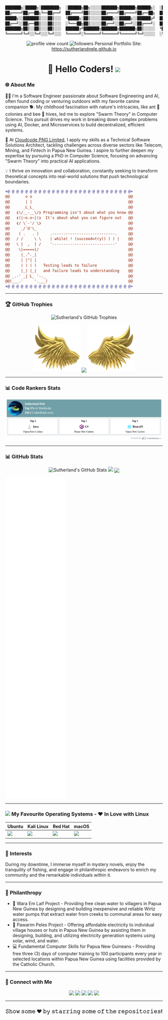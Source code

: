 ```diff

███████╗░█████╗░████████╗  ░██████╗██╗░░░░░███████╗███████╗██████╗░  ░█████╗░░█████╗░██████╗░███████╗
██╔════╝██╔══██╗╚══██╔══╝  ██╔════╝██║░░░░░██╔════╝██╔════╝██╔══██╗  ██╔══██╗██╔══██╗██╔══██╗██╔════╝
█████╗░░███████║░░░██║░░░  ╚█████╗░██║░░░░░█████╗░░█████╗░░██████╔╝  ██║░░╚═╝██║░░██║██║░░██║█████╗░░
██╔══╝░░██╔══██║░░░██║░░░  ░╚═══██╗██║░░░░░██╔══╝░░██╔══╝░░██╔═══╝░  ██║░░██╗██║░░██║██║░░██║██╔══╝░░
███████╗██║░░██║░░░██║░░░  ██████╔╝███████╗███████╗███████╗██║░░░░░  ╚█████╔╝╚█████╔╝██████╔╝███████╗
╚══════╝╚═╝░░╚═╝░░░╚═╝░░░  ╚═════╝░╚══════╝╚══════╝╚══════╝╚═╝░░░░░  ░╚════╝░░╚════╝░╚═════╝░╚══════╝
```
<p align="center">
  <img src="https://komarev.com/ghpvc/?username=sutherlandnele&style=flat-square&color=blue" alt="profile view count"/>
  <img src="https://img.shields.io/github/followers/sutherlandnele?label=Followers&style=social" alt="followers"/>
  Personal Portfolio Site: <a href="https://sutherlandnele.github.io" target="_blank">https://sutherlandnele.github.io</a>
</p>

<h1 align="center">👋 Hello Coders! <img src="https://upload.wikimedia.org/wikipedia/commons/a/af/Tux.png" width="50px"> </h1>

### 🌐 About Me

👨‍💻 I'm a Software Engineer passionate about Software Engineering and AI, often found coding or venturing outdoors with my favorite canine companion 🐕. My childhood fascination with nature's intricacies, like ant 🐜 colonies and bee 🐝 hives, led me to explore "Swarm Theory" in Computer Science. This pursuit drives my work in breaking down complex problems using AI, Docker, and Microservices to build decentralized, efficient systems.

🚀 At <a href="https://www.cloudcode.com.pg" target="_blank">Cloudcode PNG Limited</a>, I apply my skills as a Technical Software Solutions Architect, tackling challenges across diverse sectors like Telecom, Mining, and Fintech in Papua New Guinea. I aspire to further deepen my expertise by pursuing a PhD in Computer Science, focusing on advancing "Swarm Theory" into practical AI applications.

💡 I thrive on innovation and collaboration, constantly seeking to transform theoretical concepts into real-world solutions that push technological boundaries.

```diff
+@ @ @ @ @ @ @ @ @ @ @ @ @ @ @ @ @ @ @ @ @ @ @ @ @ @ @ @+
@@       o o                                           @@
@@       | |                                           @@
@@      _L_L_                                          @@
@@   ❮\/__-__\/❯ Programming isn't about what you know @@
@@   ❮(|~o.o~|)❯  It's about what you can figure out   @@
@@   ❮/ \`-'/ \❯                                       @@
@@     _/`U'\_                                         @@
@@    ( .   . )     .----------------------------.     @@
@@   / /     \ \    | while( ! (succeed=try() ) ) |    @@
@@   \ |  ,  | /    '----------------------------'     @@
@@    \|=====|/                                        @@
@@     |_.^._|                                         @@
@@     | |"| |                                         @@
@@     ( ) ( )   Testing leads to failure              @@
@@     |_| |_|   and failure leads to understanding    @@
@@ _.-' _j L_ '-._                                     @@
@@(___.'     '.___)                                    @@
+@ @ @ @ @ @ @ @ @ @ @ @ @ @ @ @ @ @ @ @ @ @ @ @ @ @ @ @+
```

---
### 🏆 GitHub Trophies

<p align="center">
  <img src="https://github-profile-trophy.vercel.app/?username=sutherlandnele&column=10&margin-w=15&margin-h=15&no-bg=true&no-frame=true&theme=juicyfresh" alt="Sutherland's GitHub Trophies"/>
</p>

<p align="center">
  <img height="150" width="150" src="WEBP/left.webp"/>
  <img align="center" src="https://github-readme-streak-stats.herokuapp.com/?user=sutherlandnele&theme=dark&hide_border=true"/>
  <img height="150" width="150" src="WEBP/right.webp"/>
</p>

---

### 📊 Code Rankers Stats

<p align="center">
  <img align="center" src="./codersrank-widget.png"/>
</p>

---

### 📊 GitHub Stats

<p align="center">
  <img src="https://github-readme-stats.vercel.app/api?username=sutherlandnele&show_icons=true&theme=algolia" alt="Sutherland's GitHub Stats"/>
 <img height="195px" src="https://github-readme-stats.vercel.app/api/top-langs/?username=sutherlandnele&text_color=FFFFFF&bg_color=000000&title_color=94b4a4&layout=compact&langs_count=15&hide_border=true" />
 <!--<img align="center" height="195px" src="https://gists-readme.yizack.com/api?user=sutherlandnele" />-->
   <img align="center" src="https://github-readme-activity-graph.vercel.app/graph?username=sutherlandnele&theme=react-dark&hide_border=true&area=true" />
</p>

![GitHub Metrics](./github-metrics.svg)

---

### <img src="https://upload.wikimedia.org/wikipedia/commons/a/af/Tux.png" width="50px"> My Favourite Operating Systems - ❤️ In Love with Linux

| Ubuntu | Kali Linux | Red Hat | macOS |
|--------|------------|---------|-------|
| <img src="https://assets.ubuntu.com/v1/29985a98-ubuntu-logo32.png" width="100px"> | <img src="https://upload.wikimedia.org/wikipedia/commons/thumb/2/2b/Kali-dragon-icon.svg/2048px-Kali-dragon-icon.svg.png" width="100px"> | <img src="https://upload.wikimedia.org/wikipedia/commons/thumb/7/79/Red_Hat_Logo_2019.svg/1280px-Red_Hat_Logo_2019.svg.png" width="200px"> | <img src="https://upload.wikimedia.org/wikipedia/commons/thumb/a/ab/Icon-Mac.svg/256px-Icon-Mac.svg.png?20220812153902" width="100px"> |



--- 

### 🎣 Interests

During my downtime, I immerse myself in mystery novels, enjoy the tranquility of fishing, and engage in philanthropic endeavors to enrich my community and the remarkable individuals within it.

---

### 🚀 Philanthropy

* 🚰 Wara Em Laif Project - Providing free clean water to villagers in Papua New Guinea by designing and building inexpensive and reliable Wirtz water pumps that extract water from creeks to communal areas for easy access.
* 🔌 Pawarim Peles Project - Offering affordable electricity to individual village houses or huts in Papua New Guinea by assisting them in designing, building, and utilizing electricity generation systems using solar, wind, and water.
* 💻 Fundamental Computer Skills for Papua New Guineans - Providing free three (3) days of computer training to 100 participants every year in selected locations within Papua New Guinea using facilities provided by the Catholic Church.

---

### 🤝 Connect with Me

<p align="center">
  <a href="https://www.linkedin.com/in/suthzy/" target="_blank"><img src="https://img.shields.io/badge/-LinkedIn-%230077B5?style=flat&logo=LinkedIn&logoColor=white"/></a>
  <a href="https://twitter.com/suthzy" target="_blank"><img src="https://img.shields.io/twitter/follow/suthzy?label=Follow&style=social" /></a>
  <!--<a href="https://g.dev/suthzy" target="_blank"><img src="https://img.shields.io/badge/-Google_Developer-%234285F4?style=flat&logo=Google&logoColor=white" /></a>-->
  <a href="https://youtube.com/@sutherlandnele?si=AMGog2u2JZ3G43Ql" target="_blank"><img src="https://img.shields.io/badge/-YouTube-%23FF0000?style=flat&logo=YouTube&logoColor=white"/></a>
  <a href="https://www.facebook.com/cloudcodepng" target="_blank"><img src="https://img.shields.io/badge/-Facebook-%231877F2?style=flat&logo=Facebook&logoColor=white"/></a>
  <a href="https://wa.me/+67579264133" target="_blank"><img src="https://img.shields.io/badge/-WhatsApp-%2325D366?style=flat&logo=WhatsApp&logoColor=white"/></a>

</p>

---

<div align="center">

### 𝚂𝚑𝚘𝚠 𝚜𝚘𝚖𝚎 ❤️ 𝚋𝚢 𝚜𝚝𝚊𝚛𝚛𝚒𝚗𝚐 𝚜𝚘𝚖𝚎 𝚘𝚏 𝚝𝚑𝚎 𝚛𝚎𝚙𝚘𝚜𝚒𝚝𝚘𝚛𝚒𝚎𝚜!

</div>

